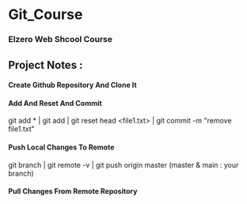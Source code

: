 # Git_Course
### Elzero Web Shcool Course
## Project Notes : 
#### Create Github Repository And Clone It
#### Add And Reset And Commit
  git add * | git add <file> | git reset head <file1.txt> | git commit -m "remove file1.txt"
#### Push Local Changes To Remote
  git branch | git remote -v | git push origin master (master & main : your branch)
#### Pull Changes From Remote Repository
  

